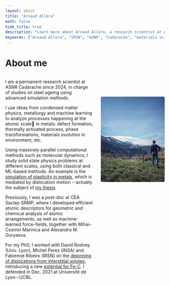 ```yaml
---
layout: about
title: "Arnaud Allera"
math: false
hide_title: true
description: "Learn more about Arnaud Allera, a research scientist at ASNR Cadarache focusing on advanced simulations of steel ageing and atomic-scale processes in metals."
keywords: ["Arnaud Allera", "IRSN", "ASNR", "Cadarache", "materials science", "research scientist", "atomic-scale processes", "steel ageing", "molecular dynamics", "machine learning", "PhD thesis", "computational materials science", "defect formation", "phase transformations"]
---
```


# About me
<!-- Wrap your content in a container div -->
<div class="content-container">

  <div class="text-container">
  <!-- Add your text inside a paragraph -->
  <p>
  I am a permanent research scientist at ASNR Cadarache since 2024, in charge of studies on steel ageing using advanced simulation methods. 

  I use ideas from condensed matter physics, metallurgy and machine learning to analyze processes happening at the atomic scale🔬 in metals: 
  defect formation, thermally activated process, phase transformations, materials evolution in environment, etc. 

  Using massively parallel computational methods such as molecular dynamics, I study solid state physics problems at different scales, using both classical and ML-based methods.
  An example is the [simulation of plasticity in metals](https://doi.org/10.1103/PhysRevMaterials.6.013608), which is mediated by dislocation motion --actually the subject of [my thesis](https://theses.hal.science/tel-03728547).

  Previously, I was a post-doc at CEA Saclay-SRMP, where I developed efficient atomic descriptors for geometric and chemical analysis of atomic arrangements, as well as machine-learned force-fields, together with Mihai-Cosmin Marinica and Alexandra M. Goryaeva.

  For my PhD, I worked with David Rodney (Univ. Lyon), Michel Perez (INSA) and Fabienne Ribeiro (IRSN) on the [depinning of dislocations from interstitial solutes](https://doi.org/10.1103/PhysRevMaterials.6.013608), introducing a new [potential for Fe-C](https://github.com/arn-all/FeC-EAM-potential). 
  I defended in Dec. 2021 at Université de Lyon--UCBL.

  </p>
  </div>
    <!-- Add the image and give it a class for styling -->
  <img class="side-image" src="/images/mountains.jpeg" alt="" />

</div>

<!-- Add a style tag with CSS to control the layout -->
<style>
  .content-container {
    display: flex;
    align-items: flex-start;
  }
  .text-container {
    flex-grow: 1;
    /* text-align: justify; */
  }

  .side-image {
    margin-top: 70px;
    margin-left: 25px; /* Adjust the space between the image and the text */
    max-width: 40%; /* Adjust the width of the image */
    border-radius: 2%; /* Make the image circular */
    overflow: invisible; /* Hide anything outside of the circle */
  }

  /* Responsive design for smaller screens */
  @media (max-width: 768px) {
    .side-image {
      max-width: 100%;
      margin-left: 0;
      margin-bottom: 20px;
    }

    .content-container {
      flex-direction: column;
      align-items: center;
    }
  }
</style>

